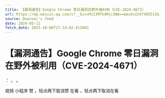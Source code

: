 ```yaml
---
title: 【漏洞通告】Google Chrome 零日漏洞在野外被利用（CVE-2024-4671）
url: https://mp.weixin.qq.com/s?__biz=MzI3MTk4Mjc3NA==&mid=2247485513&idx=3&sn=f086b5c2f569c58651d591083da26085
source: Doonsec's feed
date: 2024-05-11
fetch_date: 2025-10-06T17:14:02.611083
---
```


# 【漏洞通告】Google Chrome 零日漏洞在野外被利用（CVE-2024-4671）

：
，
。

视频
小程序
赞
，轻点两下取消赞
在看
，轻点两下取消在看